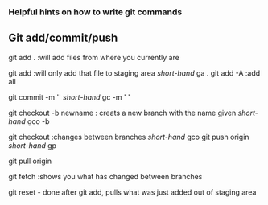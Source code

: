 ### Helpful hints on how to write git commands

## Git add/commit/push 

git add . :will add files from where you currently are

git add <filename> :will only add that file to staging area
  *short-hand* ga . 
git add -A :add all

git commit -m ''
  *short-hand* gc -m ' '

git checkout -b newname : creats a new branch with the name given 
  *short-hand* gco -b <newbranchname>

git checkout <branchname> :changes between branches 
  *short-hand* gco <branchname>
git push origin <branchname>
  *short-hand* gp
  
git pull origin <branchname>

git fetch :shows you what has changed between branches


git reset - done after git add, pulls what was just added out of staging area 